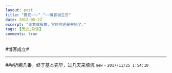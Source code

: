 ```yaml
---
layout: post
title: "撒花~~~^_^~~博客诞生日"
date: 2012-05-22
excerpt: "无意或有意，它终究还是开始了."
tags: [历史,杂谈]
comments: true
---
```

#博客成立#

----------
###折腾几番，终于基本完毕，过几天来填坑 
`new` -  `2017/11/25 1:54:10 `